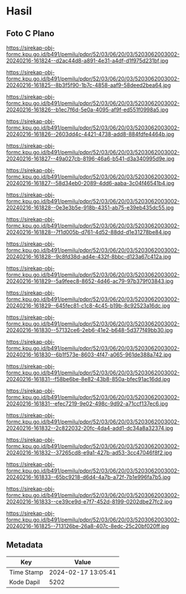 # Hasil

## Foto C Plano

https://sirekap-obj-formc.kpu.go.id/b491/pemilu/pdpr/52/03/06/20/03/5203062003002-20240216-161824--d2ac44d8-a891-4e31-a4df-d1f975d231bf.jpg

https://sirekap-obj-formc.kpu.go.id/b491/pemilu/pdpr/52/03/06/20/03/5203062003002-20240216-161825--8b3f5f90-1b7c-4858-aaf9-58deed2bea64.jpg

https://sirekap-obj-formc.kpu.go.id/b491/pemilu/pdpr/52/03/06/20/03/5203062003002-20240216-161826--b1ec7f6d-5e0a-4095-af9f-ed551f0998a5.jpg

https://sirekap-obj-formc.kpu.go.id/b491/pemilu/pdpr/52/03/06/20/03/5203062003002-20240216-161826--2603dd4c-4421-4738-add8-884fdfe4464b.jpg

https://sirekap-obj-formc.kpu.go.id/b491/pemilu/pdpr/52/03/06/20/03/5203062003002-20240216-161827--49a027cb-8196-46a6-b541-d3a340995d9e.jpg

https://sirekap-obj-formc.kpu.go.id/b491/pemilu/pdpr/52/03/06/20/03/5203062003002-20240216-161827--58d34eb0-2089-4dd6-aaba-3c04f46541b4.jpg

https://sirekap-obj-formc.kpu.go.id/b491/pemilu/pdpr/52/03/06/20/03/5203062003002-20240216-161828--0e3e3b5e-918b-4351-ab75-e39eb435dc55.jpg

https://sirekap-obj-formc.kpu.go.id/b491/pemilu/pdpr/52/03/06/20/03/5203062003002-20240216-161828--7f1d005b-d761-4d52-88dd-d1e31278be84.jpg

https://sirekap-obj-formc.kpu.go.id/b491/pemilu/pdpr/52/03/06/20/03/5203062003002-20240216-161828--9c8fd38d-ad4e-432f-8bbc-d123a67c412a.jpg

https://sirekap-obj-formc.kpu.go.id/b491/pemilu/pdpr/52/03/06/20/03/5203062003002-20240216-161829--5a9feec8-8652-4d46-ac79-97b379f03843.jpg

https://sirekap-obj-formc.kpu.go.id/b491/pemilu/pdpr/52/03/06/20/03/5203062003002-20240216-161829--645fec81-c1c8-4c45-b19b-8c92523a16dc.jpg

https://sirekap-obj-formc.kpu.go.id/b491/pemilu/pdpr/52/03/06/20/03/5203062003002-20240216-161830--57132ce6-2eb6-41e2-b648-5d377f49bb30.jpg

https://sirekap-obj-formc.kpu.go.id/b491/pemilu/pdpr/52/03/06/20/03/5203062003002-20240216-161830--6b1f573e-8603-4f47-a065-961de388a742.jpg

https://sirekap-obj-formc.kpu.go.id/b491/pemilu/pdpr/52/03/06/20/03/5203062003002-20240216-161831--f58be6be-8e82-43b8-850a-bfec91ac16dd.jpg

https://sirekap-obj-formc.kpu.go.id/b491/pemilu/pdpr/52/03/06/20/03/5203062003002-20240216-161831--efec7219-9e02-498c-9d92-a71ccf137ec6.jpg

https://sirekap-obj-formc.kpu.go.id/b491/pemilu/pdpr/52/03/06/20/03/5203062003002-20240216-161832--2c822032-20fc-4da4-add1-dc34a8a32374.jpg

https://sirekap-obj-formc.kpu.go.id/b491/pemilu/pdpr/52/03/06/20/03/5203062003002-20240216-161832--37265cd8-e9a1-427b-ad53-3cc47046f8f2.jpg

https://sirekap-obj-formc.kpu.go.id/b491/pemilu/pdpr/52/03/06/20/03/5203062003002-20240216-161833--65bc9218-d6d4-4a7b-a72f-7b1e996fa7b5.jpg

https://sirekap-obj-formc.kpu.go.id/b491/pemilu/pdpr/52/03/06/20/03/5203062003002-20240216-161833--ce39ce9d-e7f7-452d-8199-0202dbe27fc2.jpg

https://sirekap-obj-formc.kpu.go.id/b491/pemilu/pdpr/52/03/06/20/03/5203062003002-20240216-161825--713126be-26a8-407c-8edc-25c20bf020ff.jpg


## Metadata

| Key        | Value               |
| ---------- | ------------------- |
| Time Stamp | 2024-02-17 13:05:41 |
| Kode Dapil | 5202                |



